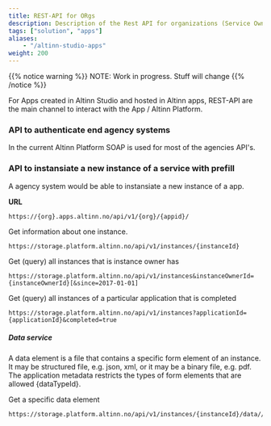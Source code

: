 ```yaml
---
title: REST-API for ORgs
description: Description of the Rest API for organizations (Service Owners)
tags: ["solution", "apps"]
aliases:
    - "/altinn-studio-apps"
weight: 200
---
```


{{% notice warning %}}
NOTE: Work in progress. Stuff will change
{{% /notice %}}


For Apps created in Altinn Studio and hosted in Altinn apps, REST-API are the main channel to interact with the App / Altinn Platform.

### API to authenticate end agency systems
In the current Altinn Platform SOAP is used for most of the agencies API's.



### API to instansiate a new instance of a service with prefill
A agency system would be able to instansiate a new instance of a app. 


**URL**

```http
https://{org}.apps.altinn.no/api/v1/{org}/{appid}/
```


Get information about one instance.

```http
https://storage.platform.altinn.no/api/v1/instances/{instanceId}
```

Get (query) all instances that is instance owner has

```http
https://storage.platform.altinn.no/api/v1/instances&instanceOwnerId={instanceOwnerId}[&since=2017-01-01]
```

Get (query) all instances of a particular application that is completed

```http
https://storage.platform.altinn.no/api/v1/instances?applicationId={applicationId}&completed=true
```

##### Data service

A data element is a file that contains a specific form element of an instance.
It may be structured file, e.g. json, xml, or it may be a binary file, e.g. pdf.
The application metadata restricts the types of form elements that are allowed {dataTypeId}.

Get a specific data element

```http
https://storage.platform.altinn.no/api/v1/instances/{instanceId}/data//{dataId}
```


























